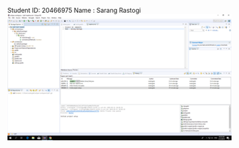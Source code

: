 Student ID: 20466975
Name : Sarang Rastogi
![screen](https://github.com/GullyBoy137/comp3111-lab1-demo/blob/master/screen.png)
